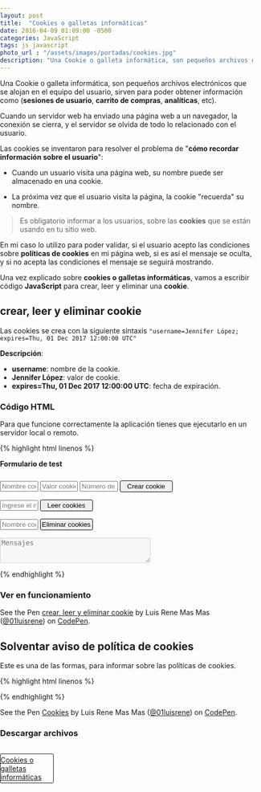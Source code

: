 ```yaml
---
layout: post
title:  "Cookies o galletas informáticas"
date: 2016-04-09 01:09:00 -0500
categories: JavaScript
tags: js javascript
photo_url : "/assets/images/portadas/cookies.jpg"
description: "Una Cookie o galleta informática, son pequeños archivos electrónicos que se alojan en el equipo del usuario, sirven para poder obtener información"
---
```

Una Cookie o galleta informática, son pequeños archivos electrónicos que se alojan en el equipo del usuario, sirven para poder obtener información como (**sesiones de usuario**, **carrito de compras**, **analíticas**, etc).

Cuando un servidor web ha enviado una página web a un navegador, la conexión se cierra, y el servidor se olvida de todo lo relacionado con el usuario.

Las cookies se inventaron para resolver el problema de "**cómo recordar información sobre el usuario**":

* Cuando un usuario visita una página web, su nombre puede ser almacenado en una cookie.

* La próxima vez que el usuario visita la página, la cookie "recuerda" su nombre.

> Es obligatorio informar a los usuarios, sobre las **cookies** que se están usando en tu sitio web.

En mi caso lo utilizo para poder validar, si el usuario acepto las condiciones sobre **políticas de cookies** en mi página web, si es así el mensaje se oculta, y si no acepta las condiciones el mensaje se seguirá mostrando.

Una vez explicado sobre **cookies o galletas informáticas**, vamos a escribir código **JavaScript** para crear, leer y eliminar una **cookie**.

## crear, leer y eliminar cookie

Las cookies se crea con la siguiente sintaxis `"username=Jennifer López; expires=Thu, 01 Dec 2017 12:00:00 UTC"`

**Descripción**:

* **username**: nombre de la cookie.
* **Jennifer López**: valor de cookie.
* **expires=Thu, 01 Dec 2017 12:00:00 UTC**: fecha de expiración.

### Código HTML

Para que funcione correctamente la aplicación tienes que ejecutarlo en un servidor local o remoto.

{% highlight html linenos %}
<!DOCTYPE html>
<html lang="es">
<head>
<meta charset="UTF-8">
<title>Cookies</title>
<style>
  /*No es tan importante*/
  h4{margin:0 0 10px 0;}
  .child-form{display:inline-block;width: 15%;}
  .btn{display: inline-block;border-radius: 3px;border:thin solid;cursor:pointer;padding: 3px 0; margin-top: 15px;width: 105px;}
  .message{color: green;display: block;height: 20px;margin-top: 15px;min-height: 50px;width: 300px;}
  .error{color:red;}
</style>
</head>
<body>
	<!--No cambiar las id de los tags html-->
<h4>Formulario de test</h4>
<form>
  <!--Contenedor del nombre cookie-->
  <input type="text" class="child-form" id="name_cookie_txt" placeholder="Nombre cookie">
  <!--Contenedor del valor cookie-->
  <input type="text" class="child-form" id="cookie_valor_txta" placeholder="Valor cookie">
   <!--Contenedor del valor numérico (días de vida de la cookie)-->
  <input type="text" class="child-form" id="num_dias_expirar_txt" placeholder="Número de días">
   <!--Botón para crear la cookie-->
  <button class="child-form btn" id="crear_cookie_btn">Crear cookie</button>
  <br>
  <!--Contenedor del nombre de la cookie a leer-->
  <input type="text" class="child-form" id="leer_cookie_txt" placeholder="Ingrese el nombre de la cookie">
  <!--Botón para leer la cookie-->
  <button class="child-form btn" id="leer_cookie_btn">Leer cookies</button>
  <br>
    <!--Contenedor del nombre de la cookie a eliminar-->
  <input type="text" class="child-form" id="eliminar_txt" placeholder="Nombre cookie a eliminar">
  <!--Botón para eliminar la cookie-->
  <button class="child-form btn" id="eliminar_cookie_btn">Eliminar cookies</button>
</form>
<textarea class="child-form message" placeholder="Mensajes" disabled></textarea>
<script src="https://code.jquery.com/jquery-1.12.0.min.js"></script>
<script>
'use strict';
$(function(){
 //función para crear las cookies
function crearCookie(cookie_nombre, cookie_valor, exdays) {
    var d = new Date();
    d.setTime(d.getTime() + (exdays*24*60*60*1000));
    var expires = "expires="+d.toUTCString();
    document.cookie = cookie_nombre + "=" + cookie_valor + "; " + expires + "; path=/";
}
 //función para leer las cookies
function leerCookie(cookie_nombre) {
    var name = cookie_nombre + "=";
    var ca = document.cookie.split(';');
    for(var i=0; i<ca.length; i++) {
        var c = ca[i];
        while (c.charAt(0)==' ') c = c.substring(1);
        if (c.indexOf(name) == 0) return c.substring(name.length,c.length);
    }
    return "";
}
 //función para eliminar las cookies
function eliminarCookie(cookie_nombre) {
   return document.cookie = cookie_nombre + '=;expires=Thu, 01 Jan 1970 00:00:01 GMT; path=/';
}
//crear cookie cuando el usuario de clic en el botón Crear cookie
 $('#crear_cookie_btn').on('click', function(e){
  e.preventDefault();
  var nCookie = $('#name_cookie_txt').val();
  var cValor = $('#cookie_valor_txta').val();
  var nDias = $('#num_dias_expirar_txt').val();
  var reg = /^([0-9]\s*)*$/;
  if(nCookie == 0){
    $('.message').addClass('error');
    $('.message').html('Ingrese el nombre de la cookie');
    return false;
  }
   if(cValor == 0){
    $('.message').addClass('error');
    $('.message').html('Ingrese el valor para cookie a crear');
     return false;
  }
  if(reg.test(nDias) && nDias != ""){
   crearCookie(nCookie, cValor, nDias);
    var d = new Date();
    d.setTime(d.getTime() + (nDias*24*60*60*1000));
   $('.message').removeClass('error');
   $('.message').html("Nombre cookie: "+nCookie+"="+cValor+"; expires="+d);
  }else{
    $('.message').addClass('error');
    $('.message').html('Ingrese un valor numérico, equivale a los días de vida de la cookie.');
    return false;
  }
  
 });

  //leer cookie cuando el usuario de clic en el botón Leer cookie
  $('#leer_cookie_btn').on('click', function(e){
    e.preventDefault();
    var nameCookieText = $('#leer_cookie_txt').val();
    var cookie = leerCookie(nameCookieText);
    if(nameCookieText != ""){
      if(cookie != ""){
        $('.message').removeClass('error');
        $('.message').html("Cookie: "+nameCookieText+"="+cookie);
      }else{
        $('.message').addClass('error');
        $('.message').html("Cookie: Null");
      }
    }else{
      $('.message').addClass('error');
      $('.message').text("Ingresa el nombre de la cookie");
    }
  });
  
  //eliminar cookie cuando el usuario de clic en el botón Eliminar cookie
  $('#eliminar_cookie_btn').on('click', function(e){
    e.preventDefault();
    var cEliminar = $('#eliminar_txt').val();
    var cLeer = leerCookie(cEliminar);
   if(cEliminar != ""){
      if(cLeer != ""){
        eliminarCookie(cEliminar);
        $('.message').removeClass('error');
        $('.message').html('Cookie eliminada : ' + cEliminar );
      }else{
        $('.message').addClass('error');
        $('.message').html('No existe cookie con ese nombre');
      }
    }else{
      $('.message').addClass('error');
      $('.message').html('Ingrese nombre de la cookie a eliminar');
    }
  });

});
</script>
</body>
</html>
{% endhighlight %}

### Ver en funcionamiento

<p data-height="300" data-theme-id="0" data-slug-hash="yOvBRo" data-default-tab="result" data-user="01luisrene" class="codepen">See the Pen <a href="http://codepen.io/01luisrene/pen/yOvBRo/">crear, leer y eliminar cookie</a> by Luis Rene Mas Mas (<a href="http://codepen.io/01luisrene">@01luisrene</a>) on <a href="http://codepen.io">CodePen</a>.</p>

## Solventar aviso de política de cookies

Este es una de las formas, para informar sobre las políticas de cookies.

{% highlight html linenos %}
<!DOCTYPE html>
<html lang="es">
<head>
  <meta charset="UTF-8">
  <title>Política de cookies</title>
  <style>
  /*Estilos CSS*/
  body{
    margin:0;
    padding:0;
  }
  .barra-aceptacion-cookie{
    background: rgba(42,42,42, .9);
    border-top: thin solid #606060;
    box-sizing: border-box;
    position: fixed;
    bottom:0;
    padding: .5em 1em;
    font-size: 14px;
    font-family: sans-serif, arial, verdana;
    width: 100%;
    z-index: 999999;
  }
  .barra-aceptacion-cookie  p{
      color: #FEFF27;
      font-size: .8em;
      margin-bottom: 0;
      font-weight: 400;
      letter-spacing: normal;
  }
  .barra-aceptacion-cookie  a, a:hover{
      color: #fff;
  }
  @media screen and (max-width: 480px) {
   .barra-aceptacion-cookie{
      display: none !important;
   }
  }
  </style>
</head>
<body>
<!-- Política de cookies  -->
<div class="barra-aceptacion-cookie" id="js_barra_aceptacion_cookie" style="display: none;">
  <p> Solicitamos su permiso para obtener datos estadísticos de su navegación en esta web, en cumplimiento del Real Decreto-ley 13/2012. Si continúa navegando consideramos que acepta el uso de cookies. 
  <a href="http://01luisrene.com/politica-cookies/"  class="info-cookie" target="_blank">Más información</a>
  <button id="js_btn_cookie" class="btn-cookie btn-link">Ok</button>
  </p>
</div>
<script src="https://code.jquery.com/jquery-1.12.0.min.js"></script>
<script>
  //Función para crear la cookie
  function setCookie(cname,cvalue,exdays) {
      var d = new Date();
      d.setTime(d.getTime() + (exdays*24*60*60*1000));
      var expires = "expires=" + d.toGMTString();
      document.cookie = cname+"="+cvalue+"; "+expires + "; path=/";
  }
  //Función para leer la cookie
  function getCookie(cname) {
      var name = cname + "=";
      var ca = document.cookie.split(';');
      for(var i=0; i<ca.length; i++) {
          var c = ca[i];
          while (c.charAt(0)==' ') c = c.substring(1);
          if (c.indexOf(name) == 0) {
              return c.substring(name.length, c.length);
          }
      }
      return "";
  }
  //Condicionar JS
  var user=getCookie("_namecookie");
  if (user == "") {
      $('#js_barra_aceptacion_cookie').css({
        display: 'block'
      });
   }
  $('#js_btn_cookie').on('click', function(e) {
    e.preventDefault();
    user = 'Luis Rene';
    if (user != "" && user != null) {
      setCookie("_namecookie", user, 30);
      $('#js_barra_aceptacion_cookie').css({
        display: 'none'
      });
      console.log("cookie creada: " + user);
     }
  });
  if(user == ""){
    console.log("cookie actual: Null");
  }else{
   console.log("cookie actual: " + user);
  }
</script>
</body>
</html>
{% endhighlight %}

<p data-height="268" data-theme-id="0" data-slug-hash="KzQPvN" data-default-tab="result" data-user="01luisrene" class="codepen">See the Pen <a href="http://codepen.io/01luisrene/pen/KzQPvN/">Cookies</a> by Luis Rene Mas Mas (<a href="http://codepen.io/01luisrene">@01luisrene</a>) on <a href="http://codepen.io">CodePen</a>.</p>

### Descargar archivos

<a class="btn btn-link" href="https://gist.github.com/01luisrene/978fcfa7c32e993736c1fa6d01e3d085" target="_blank">Cookies o galletas informáticas</a>